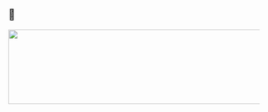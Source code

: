 ## 👋


<a href="https://www.gitanimals.org/en_US?utm_medium=image&utm_source=gityhb&utm_content=line">
  <img
    src="https://render.gitanimals.org/lines/gityhb?pet-id=693297540839127381"
    width="600"
    height="150"
  />
</a>
  
<!--
**gityhb/gityhb** is a ✨ _special_ ✨ repository because its `README.md` (this file) appears on your GitHub profile.

Here are some ideas to get you started:

- 🔭 I’m currently working on ...
- 🌱 I’m currently learning ...
- 👯 I’m looking to collaborate on ...
- 🤔 I’m looking for help with ...
- 💬 Ask me about ...
- 📫 How to reach me: ...
- 😄 Pronouns: ...
- ⚡ Fun fact: ...
-->
